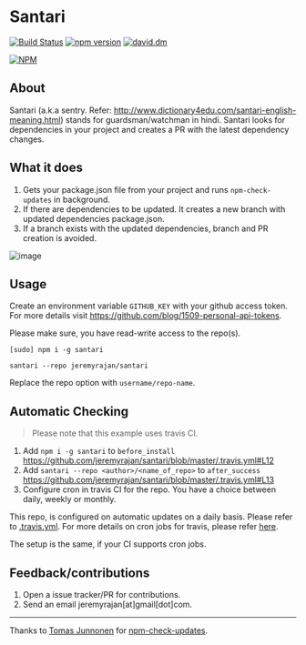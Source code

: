 # Santari

[![Build Status](https://travis-ci.org/jeremyrajan/santari.svg?branch=master)](https://travis-ci.org/jeremyrajan/santari)
[![npm version](https://badge.fury.io/js/santari.svg)](https://badge.fury.io/js/santari)
[![david.dm](https://david-dm.org/jeremyrajan/santari.svg)](https://david-dm.org/jeremyrajan/santari)

[![NPM](https://nodei.co/npm/santari.png?downloads=true&downloadRank=true&stars=true)](https://nodei.co/npm/santari/)

## About
Santari (a.k.a sentry. Refer: http://www.dictionary4edu.com/santari-english-meaning.html) stands for guardsman/watchman in hindi.
Santari looks for dependencies in your project and creates a PR with the latest dependency changes.

## What it does
1. Gets your package.json file from your project and runs `npm-check-updates` in background.
2. If there are dependencies to be updated. It creates a new branch with updated dependencies package.json.
3. If a branch exists with the updated dependencies, branch and PR creation is avoided.

![image](https://cloud.githubusercontent.com/assets/2890683/19828761/93546cc4-9e01-11e6-8840-a931ce7f6711.png)

## Usage

Create an environment variable `GITHUB_KEY` with your github access token. For more
details visit https://github.com/blog/1509-personal-api-tokens.

Please make sure, you have read-write access to the repo(s).

```
[sudo] npm i -g santari

santari --repo jeremyrajan/santari 

```

Replace the repo option with `username/repo-name`.

## Automatic Checking

> Please note that this example uses travis CI.

1. Add `npm i -g santari` to `before_install` https://github.com/jeremyrajan/santari/blob/master/.travis.yml#L12
2. Add `santari --repo <author>/<name_of_repo>` to `after_success` https://github.com/jeremyrajan/santari/blob/master/.travis.yml#L13
3. Configure cron in travis CI for the repo. You have a choice between daily, weekly or monthly.

This repo, is configured on automatic updates on a daily basis. Please refer to [.travis.yml](https://github.com/jeremyrajan/santari/blob/master/.travis.yml). For more details on cron jobs for travis, please refer [here](https://docs.travis-ci.com/user/cron-jobs/).

The setup is the same, if your CI supports cron jobs.

## Feedback/contributions
1. Open a issue tracker/PR for contributions.
2. Send an email jeremyrajan[at]gmail[dot]com.

---

Thanks to [Tomas Junnonen][1] for [npm-check-updates][2].


[1]: https://github.com/tjunnone
[2]: https://github.com/tjunnone/npm-check-updates
